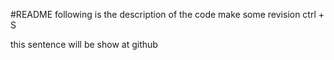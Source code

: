 #README
following is the description of the code
make some revision
ctrl + S

this sentence will be show at github